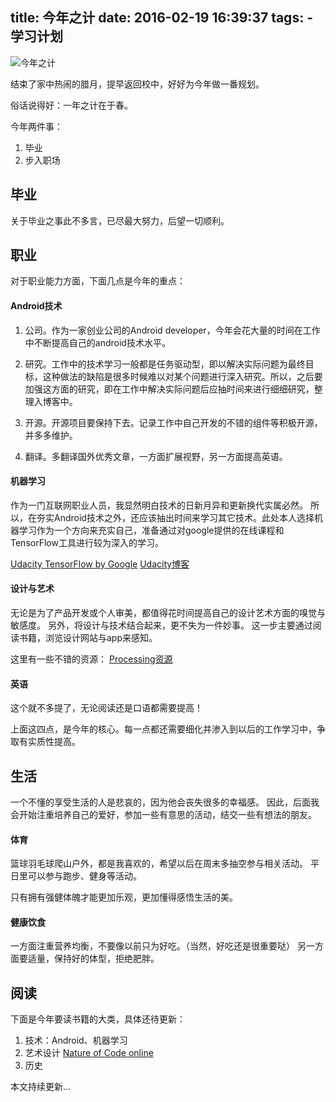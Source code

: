 title: 今年之计
date: 2016-02-19 16:39:37
tags: 
	- 学习计划
---

![今年之计](https://drscdn.500px.org/photo/40352952/q%3D80_m%3D2000/b8ea73af7f5aef17d99af0e0bf1ee1b0)

结束了家中热闹的腊月，提早返回校中，好好为今年做一番规划。

俗话说得好：一年之计在于春。

今年两件事：

1. 毕业
2. 步入职场

<!-- more -->
## 毕业
关于毕业之事此不多言，已尽最大努力，后望一切顺利。

## 职业
对于职业能力方面，下面几点是今年的重点：

#### Android技术
1. 公司。作为一家创业公司的Android developer，今年会花大量的时间在工作中不断提高自己的android技术水平。

2. 研究。工作中的技术学习一般都是任务驱动型，即以解决实际问题为最终目标，这种做法的缺陷是很多时候难以对某个问题进行深入研究。所以，之后要加强这方面的研究，即在工作中解决实际问题后应抽时间来进行细细研究，整理入博客中。

3. 开源。开源项目要保持下去。记录工作中自己开发的不错的组件等积极开源，并多多维护。

4. 翻译。多翻译国外优秀文章，一方面扩展视野，另一方面提高英语。

#### 机器学习
作为一门互联网职业人员，我显然明白技术的日新月异和更新换代实属必然。
所以，在夯实Android技术之外，还应该抽出时间来学习其它技术。此处本人选择机器学习作为一个方向来充实自己，准备通过对google提供的在线课程和TensorFlow工具进行较为深入的学习。

[Udacity TensorFlow by Google](udacity.com/course/deep-learning--ud730)
[Udacity博客](blog.udacity.com/2016/01/putting-deep-learning-to-work.html)

#### 设计与艺术
无论是为了产品开发或个人审美，都值得花时间提高自己的设计艺术方面的嗅觉与敏感度。
另外，将设计与技术结合起来，更不失为一件妙事。
这一步主要通过阅读书籍，浏览设计网站与app来感知。

这里有一些不错的资源：
[Processing资源](http://mp.weixin.qq.com/s?__biz=MzA5OTgyMDk3Mg==&mid=402850288&idx=1&sn=9bd2856a17128c857d2b864293d0f94d&scene=23&srcid=0216rQN75xcQeFJPiNvNHdin#rd)

#### 英语
这个就不多提了，无论阅读还是口语都需要提高！

上面这四点，是今年的核心。每一点都还需要细化并渗入到以后的工作学习中，争取有实质性提高。

## 生活
一个不懂的享受生活的人是悲哀的，因为他会丧失很多的幸福感。
因此，后面我会开始注重培养自己的爱好，参加一些有意思的活动，结交一些有想法的朋友。

#### 体育
篮球羽毛球爬山户外，都是我喜欢的，希望以后在周末多抽空参与相关活动。
平日里可以参与跑步、健身等活动。

只有拥有强健体魄才能更加乐观，更加懂得感悟生活的美。

#### 健康饮食
一方面注重营养均衡，不要像以前只为好吃。（当然，好吃还是很重要哒）
另一方面要适量，保持好的体型，拒绝肥胖。

## 阅读
下面是今年要读书籍的大类，具体还待更新：

1. 技术：Android、机器学习
2. 艺术设计
[Nature of Code online](http://natureofcode.com/book/introduction/)
3. 历史

本文持续更新...




